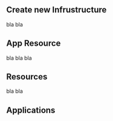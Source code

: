 ## Create new Infrustructure
bla bla
## App Resource
bla bla bla
## Resources
bla bla
## Applications